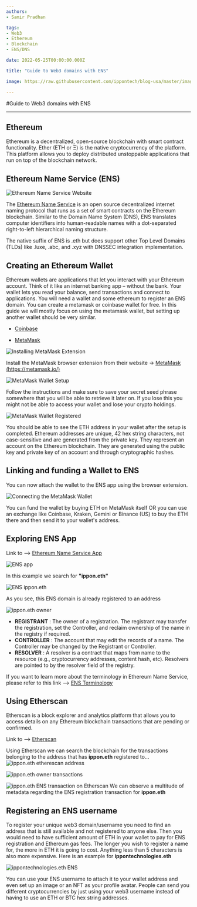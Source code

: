 ```yaml
---
authors:
- Samir Pradhan

tags:
- Web3
- Ethereum
- Blockchain
- ENS/DNS

date: 2022-05-25T00:00:00.000Z

title: "Guide to Web3 domains with ENS"

image: https://raw.githubusercontent.com/ippontech/blog-usa/master/images/2022/06/ens.logo.png

---
```


#Guide to Web3 domains with ENS

---
## Ethereum

Ethereum is a decentralized, open-source blockchain with smart contract functionality. Ether (ETH or Ξ) is the native cryptocurrency of the platform. This platform allows you to deploy distributed unstoppable applications that run on top of the blockchain network.

## Ethereum Name Service (ENS)

![Ethereum Name Service Website](https://raw.githubusercontent.com/ippontech/blog-usa/master/images/2022/06/ens.domains.png)

The [Ethereum Name Service](https://ens.domains/) is an open source decentralized internet naming protocol that runs as a set of smart contracts on the Ethereum blockchain. Similar to the Domain Name System (DNS), ENS translates computer identifiers into human-readable names with a dot-separated right-to-left hierarchical naming structure.

The native suffix of ENS is .eth but does support other Top Level Domains (TLDs) like .luxe, .abc, and .xyz with DNSSEC integration implementation.

## Creating an Ethereum Wallet

Ethereum wallets are applications that let you interact with your Ethereum account. Think of it like an internet banking app – without the bank. Your wallet lets you read your balance, send transactions and connect to applications. You will need a wallet and some ethereum to register an ENS domain. You can create a metamask or coinbase wallet for free. In this guide we will mostly focus on using the metamask wallet, but setting up another wallet should be very similar.

- [Coinbase](https://www.coinbase.com/wallet)

- [MetaMask](https://metamask.io/)

![Installing MetaMask Extension](https://raw.githubusercontent.com/ippontech/blog-usa/master/images/2022/06/metamask.wallet.extension.png)

Install the MetaMask browser extension from their website -> [MetaMask (https://metamask.io/)](https://metamask.io/)

![MetaMask Wallet Setup](https://raw.githubusercontent.com/ippontech/blog-usa/master/images/2022/06/metamask.wallet.setup.png)

Follow the instructions and make sure to save your secret seed phrase somewhere that you will be able to retrieve it later on. If you lose this you might not be able to access your wallet and lose your crypto holdings.

![MetaMask Wallet Registered](https://raw.githubusercontent.com/ippontech/blog-usa/master/images/2022/06/metamask.wallet.png)

You should be able to see the ETH address in your wallet after the setup is completed.
Ethereum addresses are unique, 42 hex string characters, not case-sensitive and are generated from the private key. They represent an account on the Ethereum blockchain. They are generated using the public key and private key of an account and through cryptographic hashes.

## Linking and funding a Wallet to ENS

You can now attach the wallet to the ENS app using the browser extension.

![Connecting the MetaMask Wallet](https://raw.githubusercontent.com/ippontech/blog-usa/master/images/2022/06/metamask.ens.png)

You can fund the wallet by buying ETH on MetaMask itself OR you can use an exchange like Coinbase, Kraken, Gemini or Binance (US) to buy the ETH there and then send it to your wallet's address.

## Exploring ENS App

Link to --> [Ethereum Name Service App](https://app.ens.domains/)

![ENS app](https://raw.githubusercontent.com/ippontech/blog-usa/master/images/2022/06/app.ens.domains.png)


In this example we search for **"ippon.eth"** 

![ENS ippon.eth](https://raw.githubusercontent.com/ippontech/blog-usa/master/images/2022/06/ippon.eth.png)

As you see, this ENS domain is already registered to an address

![ippon.eth owner](https://raw.githubusercontent.com/ippontech/blog-usa/master/images/2022/06/ippon.eth.details.png)

- **REGISTRANT** : The owner of a registration. The registrant may transfer the registration, set the Controller, and reclaim ownership of the name in the registry if required.
- **CONTROLLER** : The account that may edit the records of a name. The Controller may be changed by the Registrant or Controller.
- **RESOLVER** : A resolver is a contract that maps from name to the resource (e.g., cryptocurrency addresses, content hash, etc). Resolvers are pointed to by the resolver field of the registry. 

If you want to learn more about the terminology in Ethereum Name Service, please refer to this link --> [ENS Terminology](https://docs.ens.domains/terminology)

## Using Etherscan
Etherscan is a block explorer and analytics platform that allows you to access details on any Ethereum blockchain transactions that are pending or confirmed.

Link to --> [Etherscan](https://etherscan.io/)

Using Etherscan we can search the blockchain for the transactions belonging to the address that has **ippon.eth** registered to...
![ippon.eth etherescan address](https://raw.githubusercontent.com/ippontech/blog-usa/master/images/2022/06/ippon.eth.etherscan.png)

![ippon.eth owner transactions](https://raw.githubusercontent.com/ippontech/blog-usa/master/images/2022/06/ippon.eth.etherscan.owner.png)

![ippon.eth ENS transaction on Etherscan](https://raw.githubusercontent.com/ippontech/blog-usa/master/images/2022/06/ippon.eth.etherscan.transaction.png)
We can observe a multitude of metadata regarding the ENS registration transaction for **ippon.eth**

## Registering an ENS username

To register your unique web3 domain/username you need to find an address that is still available and not registered to anyone else. Then you would need to have sufficient amount of ETH in your wallet to pay for ENS registration and Ethereum gas fees. The longer you wish to register a name for, the more in ETH it is going to cost. Anything less than 5 characters is also more expensive. Here is an example for **ippontechnologies.eth**

![ippontechnologies.eth ENS](https://raw.githubusercontent.com/ippontech/blog-usa/master/images/2022/06/ens.ippontechnologies.png)

You can use your ENS username to attach it to your wallet address and even set up an image or an NFT as your profile avatar. People can send you different cryptocurrencies by just using your web3 username instead of having to use an ETH or BTC hex string addresses.
